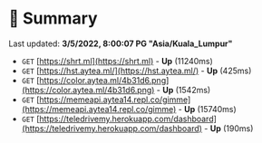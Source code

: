 # 📖 Summary
Last updated: **3/5/2022, 8:00:07 PG "Asia/Kuala_Lumpur"**

- `GET` [https://shrt.ml](https://shrt.ml) - **Up** (11240ms)
- `GET` [https://hst.aytea.ml/](https://hst.aytea.ml/) - **Up** (425ms)
- `GET` [https://color.aytea.ml/4b31d6.png](https://color.aytea.ml/4b31d6.png) - **Up** (1542ms)
- `GET` [https://memeapi.aytea14.repl.co/gimme](https://memeapi.aytea14.repl.co/gimme) - **Up** (15740ms)
- `GET` [https://teledrivemy.herokuapp.com/dashboard](https://teledrivemy.herokuapp.com/dashboard) - **Up** (190ms)
